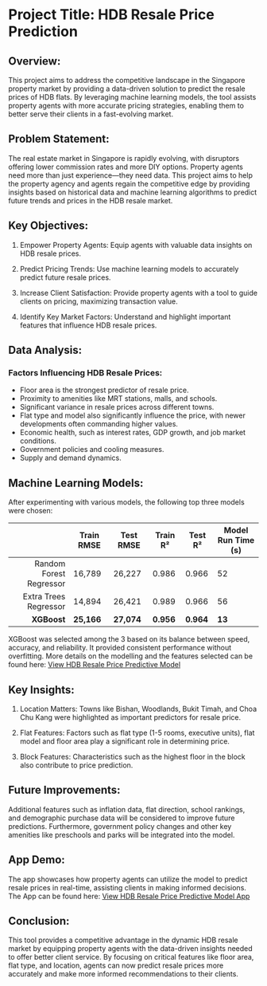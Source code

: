 # Project Title: HDB Resale Price Prediction

## Overview:
This project aims to address the competitive landscape in the Singapore property market by providing a data-driven solution to predict the resale prices of HDB flats. By leveraging machine learning models, the tool assists property agents with more accurate pricing strategies, enabling them to better serve their clients in a fast-evolving market.

## Problem Statement:
The real estate market in Singapore is rapidly evolving, with disruptors offering lower commission rates and more DIY options. Property agents need more than just experience—they need data. This project aims to help the property agency and agents regain the competitive edge by providing insights based on historical data and machine learning algorithms to predict future trends and prices in the HDB resale market.

## Key Objectives:
1. Empower Property Agents: 
Equip agents with valuable data insights on HDB resale prices.

2. Predict Pricing Trends: 
Use machine learning models to accurately predict future resale prices.

3. Increase Client Satisfaction: 
Provide property agents with a tool to guide clients on pricing, maximizing transaction value.

4. Identify Key Market Factors: 
Understand and highlight important features that influence HDB resale prices.

## Data Analysis:
### Factors Influencing HDB Resale Prices:
- Floor area is the strongest predictor of resale price.
- Proximity to amenities like MRT stations, malls, and schools.
- Significant variance in resale prices across different towns.
- Flat type and model also significantly influence the price, with newer developments often commanding higher values.
- Economic health, such as interest rates, GDP growth, and job market conditions.
- Government policies and cooling measures.
- Supply and demand dynamics.

## Machine Learning Models:
After experimenting with various models, the following top three models were chosen:

|                         | Train RMSE | Test RMSE  | Train R²  | Test R²   | Model Run Time (s) |
|------------------------:|------------|------------|-----------|-----------|--------------------|
| Random Forest Regressor | 16,789     | 26,227     | 0.986     | 0.966     | 52                 |
|   Extra Trees Regressor | 14,894     | 26,421     | 0.989     | 0.966     | 56                 |
|             **XGBoost** | **25,166** | **27,074** | **0.956** | **0.964** | **13**             |

XGBoost was selected among the 3 based on its balance between speed, accuracy, and reliability. It provided consistent performance without overfitting. More details on the modelling and the features selected can be found here:
[View HDB Resale Price Predictive Model](https://github.com/DenzilNg/HDB-Resale-Price-Predictive-Model/blob/main/HDB%20Resale%20Price%20Predictive%20Model.ipynb)

## Key Insights:
1. Location Matters: Towns like Bishan, Woodlands, Bukit Timah, and Choa Chu Kang were highlighted as important predictors for resale price.

2. Flat Features: Factors such as flat type (1-5 rooms, executive units), flat model and floor area play a significant role in determining price.

3. Block Features: Characteristics such as the highest floor in the block also contribute to price prediction.

## Future Improvements:
Additional features such as inflation data, flat direction, school rankings, and demographic purchase data will be considered to improve future predictions. Furthermore, government policy changes and other key amenities like preschools and parks will be integrated into the model.

## App Demo:
The app showcases how property agents can utilize the model to predict resale prices in real-time, assisting clients in making informed decisions. The App can be found here: [View HDB Resale Price Predictive Model App](https://hdb-resale-price-predictive-model-denzilng.streamlit.app/)

## Conclusion:
This tool provides a competitive advantage in the dynamic HDB resale market by equipping property agents with the data-driven insights needed to offer better client service. By focusing on critical features like floor area, flat type, and location, agents can now predict resale prices more accurately and make more informed recommendations to their clients.